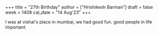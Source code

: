 +++
title = "27th Birthday"
author = ["Hrishikesh Barman"]
draft = false
week = 1408
cal_date = "14 Aug'23"
+++

I was at vishal's place in mumbai, we had good fun. good people in life important.
